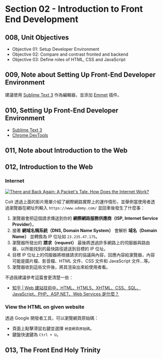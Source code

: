 # Section 02 - Introduction to Front End Development

## 008, Unit Objectives

- Objective 01: Setup Developer Environment
- Objective 02: Compare and contrast fronted and backend
- Objective 03: Define roles of HTML, CSS and JavaScript

## 009, Note about Setting Up Front-End Developer Environment

建議使用 [Sublime Text 3](https://www.sublimetext.com/) 作為編輯器，並添加 [Emmet](https://docs.emmet.io/) 插件。

## 010, Setting Up Front-End Developer Environment

- [Sublime Text 3](https://www.sublimetext.com/)
- [Chrome DevTools](https://developers.google.com/web/tools/chrome-devtools/)

## 011, Note about Introduction to the Web

## 012, Introduction to the Web

### Internet

[![There and Back Again: A Packet's Tale. How Does the Internet Work?](http://img.youtube.com/vi/ewrBalT_eBM/0.jpg)](http://www.youtube.com/watch?v=ewrBalT_eBM "")

Colt 透過上面的影片簡單介紹了網際網路實際上的運作情形，並舉例當使用者透過瀏覽器在網址列輸入 `https://www.udemy.com/` 並回車後發生了什麼事：

1. 瀏覽器會把這個請求傳送到你的 **網際網路服務供應商（ISP, Internet Service Provider）**。
2. 接著 **網域名稱系統（DNS, Domain Name System）** 會解析 **域名（Domain Name）** 並轉換為 IP 位址如 `23.235.47.175`。
3. 瀏覽器所發出的 **請求（request）** 最後將透過許多網路上的伺服器與路由器，以所能找到的最快路徑遞送到目標的 IP 位址。
4. 目標 IP 位址上的伺服器將根據請求的協議與內容，回應內容給瀏覽器，內容可能是圖片檔、影音檔、HTML 文件、CSS 文件和 JavaScript 文件…等。
5. 瀏覽器收到這些文件後，將其渲染出來給使用者看。

不過我建議參考這篇會更清楚一些：

- [知乎 | Web 建站技術中，HTML、HTML5、XHTML、CSS、SQL、JavaScript、PHP、ASP.NET、Web Services 是什麼？](https://www.zhihu.com/question/22689579)

### View the HTML on given website

透過 Google 開發者工具，可以瀏覽網頁原始碼：

- 頁面上點擊滑鼠右鍵並選擇 `檢查網頁原始碼`。
- 鍵盤快速鍵為 `Ctrl + U`。

## 013, The Front End Holy Trinity
